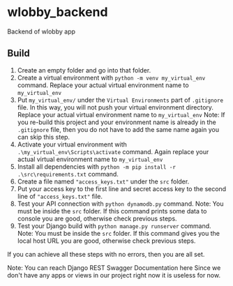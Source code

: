 # wlobby_backend
Backend of wlobby app

## Build
1. Create an empty folder and go into that folder.
2. Create a virtual environment with `python -m venv my_virtual_env` command. Replace your actual virtual environment name to `my_virtual_env`
3. Put `my_virtual_env/` under the `Virtual Environments` part of `.gitignore` file. In this way, you will not push your virtual environment directory.
   Replace your actual virtual environment name to `my_virtual_env` Note: If you re-build this project and your environment name is already in the `.gitignore` file, 
   then you do not have to add the same name again you can skip this step. 
4. Activate your virtual environment with `.\my_virtual_env\Scripts\activate` command. Again replace your actual virtual environment name to `my_virtual_env`
5. Install all dependencies with `python -m pip install -r .\src\requirements.txt` command.
6. Create a file named `"access_keys.txt"` under the `src` folder. 
7. Put your access key to the first line and secret access key to the second line of `"access_keys.txt"` file.
8. Test your API connection with `python dynamodb.py` command. Note: You must be inside the `src` folder.
   If this command prints some data to console you are good, otherwise check previous steps.
9. Test your Django build with `python manage.py runserver` command. Note: You must be inside the `src` folder.
   If this command gives you the local host URL you are good, otherwise check previous steps.
   
If you can achieve all these steps with no errors, then you are all set.

Note: You can reach Django REST Swagger Documentation here
      Since we don't have any apps or views in our project right now it is useless for now. 
   
